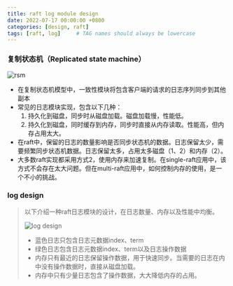 ```yaml
---
title: raft log module design 
date: 2022-07-17 00:00:00 +0800
categories: [design, raft]
tags: [raft, log]     # TAG names should always be lowercase
---
```




### 复制状态机（Replicated state machine）

![rsm](../../assets/img/posts/raft-log/rsm.png)

* 在复制状态机模型中，一致性模块将包含客户端的请求的日志序列同步到其他副本
* 常见的日志模块实现，包含以下几种：
  1. 持久化到磁盘，同步时从磁盘加载。磁盘加载慢，性能低。
  2. 持久化到磁盘，同时缓存到内存，同步时直接从内存读取。性能高，但内存占用太大。
* 在raft中，保留的日志的数量影响是否同步状态机的数据。日志保留太少，需要频繁同步状态机数据。日志保留太多，占用太多磁盘（1、2）和内存（2）。
* 大多数raft实现都采用方式2，使用内存来加速复制。在single-raft应用中，该方式不会存在太大问题。但在multi-raft应用中，如何控制内存的使用，是一个不小的挑战。

### log design

> 以下介绍一种raft日志模块的设计，在日志数量、内存以及性能中均衡。
>
> ![log design](../../assets/img/posts/raft-log/log-design.png)
>
> * 蓝色日志只包含日志元数据index、term
> * 绿色日志包含日志元数据index、term以及日志操作数据
> * 内存只有最近的日志保留操作数据，用于快速同步。当需要的日志在内中没有操作数据时，直接从磁盘加载。
> * 内存中只有少量日志包含了操作数据，大大降低内存的占用。


